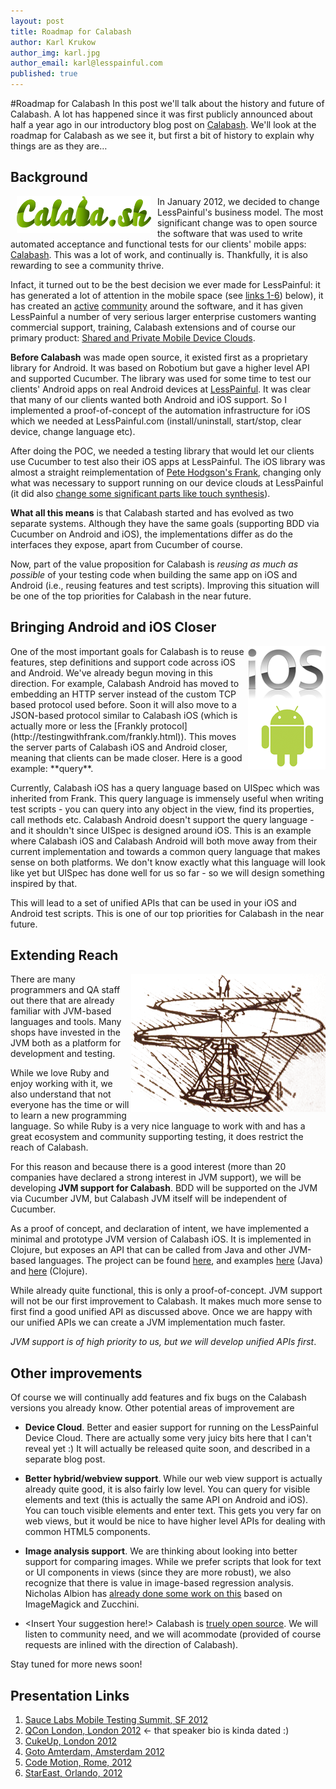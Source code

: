 ```yaml
---
layout: post
title: Roadmap for Calabash
author: Karl Krukow
author_img: karl.jpg
author_email: karl@lesspainful.com
published: true
---
```

#Roadmap for Calabash
In this post we'll talk about the history and future of Calabash. A lot has happened since it was first publicly announced about half a year ago in our introductory blog post on [Calabash](http://blog.lesspainful.com/2012/03/07/Calabash/). We'll look at the roadmap for Calabash as we see it, but first a bit of history to explain why things are as they are… 

Background
----------
<img alt="Calabash Logo" style="float:left; margin-left:10px;margin-right:10px;" src="/img/calabash-logo.png">

In January 2012, we decided to change LessPainful's business model. The most significant change was to open source the software that was used to write automated acceptance and functional tests for our clients' mobile apps: [Calabash](http://calaba.sh/). This was a lot of work, and continually is. Thankfully, it is also rewarding to see a community thrive. 

Infact, it turned out to be the best decision we ever made for LessPainful: it has generated a lot of attention in the mobile space (see [links 1-6](#links)) below), it has created an [active](https://groups.google.com/forum/?fromgroups#!forum/calabash-ios) [community](https://groups.google.com/forum/?fromgroups#!forum/calabash-android) around the software, and it has given LessPainful a number of very serious larger enterprise customers wanting commercial support, training, Calabash extensions and of course our primary product: [Shared and Private Mobile Device Clouds](http://www.lesspainful.com).

**Before Calabash** was made open source, it existed first as a proprietary library for Android. It was based on Robotium but gave a higher level API and supported Cucumber. The library was used for some time to test our clients' Android apps on real Android devices at [LessPainful](http://www.lesspainful.com). It was clear that many of our clients wanted both Android and iOS support. So I implemented a proof-of-concept of the automation infrastructure for iOS which we needed at LessPainful.com (install/uninstall, start/stop, clear device, change language etc). 

After doing the POC, we needed a testing library that would let our clients use Cucumber to test also their iOS apps at LessPainful. The iOS library was almost a straight reimplementation of [Pete Hodgson's Frank](http://testingwithfrank.com/), changing only what was necessary to support running on our device clouds at LessPainful (it did also [change some significant parts like touch synthesis](http://blog.lesspainful.com/2012/03/07/Calabash-iOS/)).

**What all this means** is that Calabash started and has evolved as two separate systems. Although they have the same goals (supporting BDD via Cucumber on Android and iOS), the implementations differ as do the interfaces they expose, apart from Cucumber of course. 

Now, part of the value proposition for Calabash is _reusing as much as possible_ of your testing code when building the same app on iOS and Android  (i.e., reusing features and test scripts). Improving this situation will be one of the top priorities for Calabash in the near future.

Bringing Android and iOS Closer
-------------------------------
<img alt="Android and iOS logos" style="float:right" src="/img/logo_ios_android.gif">
One of the most important goals for Calabash is to reuse features, step definitions and support code across iOS and Android. We've already begun moving in this direction. For example, Calabash Android has moved to embedding an HTTP server instead of the custom TCP based protocol used before. Soon it will also move to a JSON-based protocol similar to Calabash iOS (which is actually more or less the [Frankly protocol](http://testingwithfrank.com/frankly.html)). This moves the server parts of Calabash iOS and Android closer, meaning that clients can be made closer. Here is a good example: **query**.

Currently, Calabash iOS has a query language based on UISpec which was inherited from Frank. This query language is immensely useful when writing test scripts - you can query into any object in the view, find its properties, call methods etc. Calabash Android doesn't support the query language - and it shouldn't since UISpec is designed around iOS. This is an example where Calabash iOS and Calabash Android will both move away from their current implementation and towards a common query language that makes sense on both platforms. We don't know exactly what this language will look like yet but UISpec has done well for us so far - so we will design something inspired by that. 

This will lead to a set of unified APIs that can be used in your iOS and Android test scripts. This is one of our top priorities for Calabash in the near future.

Extending Reach
-------------------------
<a href="http://openjdk.java.net/projects/mlvm/"><img alt="Da Vinci Machine Project" title="Da Vinci Machine Project" style="float:right" src="/img/helicopter.png"></a>
There are many programmers and QA staff out there that are already familiar with JVM-based languages and tools. Many shops have invested in the JVM both as a platform for development and testing. 

While we love Ruby and enjoy working with it, we also understand that not everyone has the time or will to learn a new programming language. So while Ruby is a very nice language to work with and has a great ecosystem and community supporting testing, it does restrict the reach of Calabash.


For this reason and because there is a good interest (more than 20 companies have declared a strong interest in JVM support), we will be developing **JVM support for Calabash**. BDD will be supported on the JVM via Cucumber JVM, but Calabash JVM itself will be independent of Cucumber.


As a proof of concept, and declaration of intent, we have implemented a minimal and prototype JVM version of Calabash iOS. It is implemented in Clojure, but exposes an API that can be called from Java and other JVM-based languages. The project can be found [here](https://github.com/calabash/calabash-ios/tree/master/calabash-jvm), and examples [here](https://github.com/krukow/calabash-jvm-example) (Java) and [here](https://github.com/krukow/calabash-jvm-clojure-example) (Clojure).


While already quite functional, this is only a proof-of-concept. JVM support will not be our first improvement to Calabash. It makes much more sense to first find a good unified API as discussed above. Once we are happy with our unified APIs we can create a JVM implementation much faster.

_JVM support is of high priority to us, but we will develop unified APIs first_.

Other improvements
-------------------
Of course we will continually add features and fix bugs on the Calabash versions you already know. Other potential areas of improvement are

* **Device Cloud**. Better and easier support for running on the LessPainful Device Cloud. There are actually some very juicy bits here that I can't reveal yet :) It will actually be released quite soon, and described in a separate blog post.


* **Better hybrid/webview support**. While our web view support is actually already quite good, it is also fairly low level. You can query for visible elements and text (this is actually the same API on Android and iOS). You can touch visible elements and enter text. This gets you very far on web views, but it would be nice to have higher level APIs for dealing with common HTML5 components.

* **Image analysis support**. We are thinking about looking into better support for comparing images. While we prefer scripts that look for text or UI components in views (since they are more robust), we also recognize that there is value in image-based regression analysis. Nicholas Albion has [already done some work on this](https://groups.google.com/d/msg/calabash-ios/D0Nx5BJIP-s/I6HDV6GO7FEJ) based on ImageMagick and Zucchini.  

* &lt;Insert Your suggestion here!&gt; Calabash is [truely open source](https://github.com/calabash/calabash-android/pulls). We will listen to community need, and we will acommodate (provided of course requests are inlined with the direction of Calabash).


Stay tuned for more news soon!


<a name="links"></a> 
Presentation Links
------------------

1. [Sauce Labs Mobile Testing Summit, SF 2012](http://mobiletestsummit.com/speakers)
2. [QCon London, London 2012](www.infoq.com/presentations/Calabash-Functional-Testing) <- that speaker bio is kinda dated :)
3. [CukeUp, London 2012](http://skillsmatter.com/podcast/home/calabash-an-open-source-automated-testing-technology-for-ios-and-android)
4. [Goto Amterdam, Amsterdam 2012](http://gotocon.com/amsterdam-2012/presentation/Introducing%20Calabash)
5. [Code Motion, Rome, 2012](http://www.youtube.com/watch?v=0an8l1RAe0M)
6. [StarEast, Orlando, 2012](http://www.sqe.com/ConferenceArchive/StarEast2012/ConcurrentThursday.html#T23#T23)
